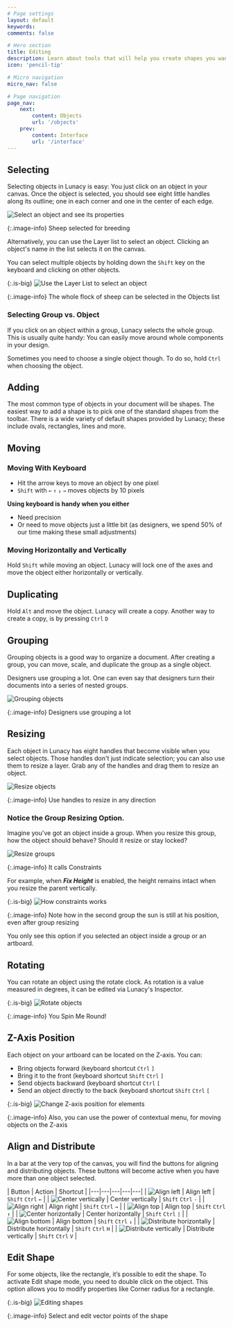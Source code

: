 ```yaml
---
# Page settings
layout: default
keywords:
comments: false

# Hero section
title: Editing
description: Learn about tools that will help you create shapes you want
icon: 'pencil-tip'

# Micro navigation
micro_nav: false

# Page navigation
page_nav:
    next:
        content: Objects
        url: '/objects'
    prev:
        content: Interface
        url: '/interface'
---
```




## Selecting

Selecting objects in Lunacy is easy: You just click on an object in your canvas. Once the object is selected, you should see eight little handles along its outline; one in each corner and one in the center of each edge.

![Select an object and see its properties](public/editing_select_single_object.gif)

{:.image-info}
Sheep selected for breeding

Alternatively, you can use the Layer list to select an object. Clicking an object's name in the list selects it on the canvas.

You can select multiple objects by holding down the `Shift` key on the keyboard and clicking on other objects.

{:.is-big}
![Use the Layer List to select an object](public/editing_select_multiple_objects.png)

{:.image-info}
The whole flock of sheep can be selected in the Objects list

### Selecting Group vs. Object

If you click on an object within a group, Lunacy selects the whole group. This is usually quite handy: You can easily move around whole components in your design.

Sometimes you need to choose a single object though. To do so, hold `Ctrl` when choosing the object.

## Adding

The most common type of objects in your document will be shapes. The easiest way to add a shape is to pick one of the standard shapes from the toolbar. There is a wide variety of default shapes provided by Lunacy; these include ovals, rectangles, lines and more.

## Moving

### Moving With Keyboard

* Hit the arrow keys to move an object by one pixel
* `Shift` with `←` `↑` `↓` `→` moves objects by 10 pixels

**Using keyboard is handy when you either**

* Need precision
* Or need to move objects just a little bit (as designers, we spend 50% of our time making these small adjustments)

### Moving Horizontally and Vertically

Hold `Shift` while moving an object. Lunacy will lock one of the axes and move the object either horizontally or vertically.

## Duplicating

Hold `Alt` and move the object. Lunacy will create a copy. Another way to create a copy, is by pressing `Ctrl` `D`

## Grouping

Grouping objects is a good way to organize a document. After creating a group, you can move, scale, and duplicate the group as a single object.

Designers use grouping a lot. One can even say that designers turn their documents into a series of nested groups.

![Grouping objects](public/editing_grouping.png)

{:.image-info}
Designers use grouping a lot

## Resizing

Each object in Lunacy has eight handles that become visible when you select objects. Those handles don't just indicate selection; you can also use them to resize a layer. Grab any of the handles and drag them to resize an object.

![Resize objects](public/editing_resizing.png)

{:.image-info}
Use handles to resize in any direction

### Notice the Group Resizing Option.

Imagine you've got an object inside a group. When you resize this group, how the object should behave? Should it resize or stay locked?

![Resize groups](public/editing_constraints.png)

{:.image-info}
It calls Constraints

For example, when **_Fix Height_** is enabled, the height remains intact when you resize the parent vertically.

{:.is-big}
![How constraints works](public/editing_constraints_example.png)

{:.image-info}
Note how in the second group the sun is still at his position, even after group resizing

You only see this option if you selected an object inside a group or an artboard.

## Rotating

You can rotate an object using the rotate clock. As rotation is a value measured in degrees, it can be edited via Lunacy's Inspector.

{:.is-big}
![Rotate objects](public/editing_rotating.png)

{:.image-info}
You Spin Me Round!


## Z-Axis Position

Each object on your artboard can be located on the Z-axis. You can:
* Bring objects forward (keyboard shortcut `Ctrl` `]`
* Bring it to the front (keyboard shortcut `Shift` `Ctrl` `]`
* Send objects backward (keyboard shortcut `Ctrl` `[`
* Send an object directly to the back (keyboard shortcut `Shift` `Ctrl` `[`

{:.is-big}
![Change Z-axis position for elements](public/editing_positioning.png)

{:.image-info}
Also, you can use the power of contextual menu, for moving objects on the Z-axis

## Align and Distribute

In a bar at the very top of the canvas, you will find the buttons for aligning and distributing objects. These buttons will become active when you have more than one object selected.



| Button | Action | Shortcut |
|---|---|---|---|---|
| ![Align left](public/editing_align_left.png) | Align left | `Shift` `Ctrl` `←` |
| ![Center vertically](public/editing_align_center_v.png) | Center vertically | `Shift` `Ctrl` `-` |
| ![Align right](public/editing_align_right.png) | Align right | `Shift` `Ctrl` `→` |
| ![Align top](public/editing_align_top.png) | Align top | `Shift` `Ctrl` `↑` |
| ![Center horizontally](public/editing_align_center_h.png) | Center horizontally | `Shift` `Ctrl` `|` |
| ![Align bottom](public/editing_align_bottom.png) | Align bottom | `Shift` `Ctrl` `↓` |
| ![Distribute horizontally](public/editing_distribute_horizontally.png) | Distribute horizontally | `Shift` `Ctrl` `H` |
| ![Distribute vertically](public/editing_distribute_vertically.png) | Distribute vertically | `Shift` `Ctrl` `V` |




## Edit Shape

For some objects, like the rectangle, it’s possible to edit the shape. To activate Edit shape mode, you need to double click on the object. This option allows you to modify properties like Corner radius for a rectangle.

{:.is-big}
![Editing shapes](public/editing_edit_shape.png)

{:.image-info}
Select and edit vector points of the shape
